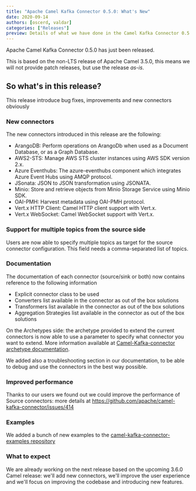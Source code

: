 ```yaml
---
title: "Apache Camel Kafka Connector 0.5.0: What's New"
date: 2020-09-14
authors: [oscerd, valdar]
categories: ["Releases"]
preview: Details of what we have done in the Camel Kafka Connector 0.5.0 release.
---
```


Apache Camel Kafka Connector 0.5.0 has just been released.

This is based on the non-LTS release of Apache Camel 3.5.0, this means we will not provide patch releases, but use the release _as-is_.


## So what's in this release?

This release introduce bug fixes, improvements and new connectors obviously

### New connectors

The new connectors introduced in this release are the following:

- ArangoDB: Perform operations on ArangoDb when used as a Document Database, or as a Graph Database.
- AWS2-STS: Manage AWS STS cluster instances using AWS SDK version 2.x.
- Azure Eventhubs: The azure-eventhubs component which integrates Azure Event Hubs using AMQP protocol.
- JSonata: JSON to JSON transformation using JSONATA.
- Minio: Store and retrieve objects from Minio Storage Service using Minio SDK.
- OAI-PMH: Harvest metadata using OAI-PMH protocol.
- Vert.x HTTP Client: Camel HTTP client support with Vert.x.
- Vert.x WebSocket: Camel WebSocket support with Vert.x.

### Support for multiple topics from the source side

Users are now able to specify multiple topics as target for the source connector configuration.
This field needs a comma-separated list of topics.

### Documentation

The documentation of each connector (source/sink or both) now contains reference to the following information

- Explicit connector class to be used
- Converters list available in the connector as out of the box solutions
- Transformers list available in the connector as out of the box solutions
- Aggregation Strategies list available in the connector as out of the box solutions

On the Archetypes side: the archetype provided to extend the current connectors is now able to use a parameter to specify what connector you want to extend.
More information available at [Camel-Kafka-connector archetype documentation](/camel-kafka-connector/next/user-guide/extending-connector/index.html).

We added also a troubleshooting section in our documentation, to be able to debug and use the connectors in the best way possible.

### Improved performance

Thanks to our users we found out we could improve the performance of Source connectors: more details at https://github.com/apache/camel-kafka-connector/issues/414

### Examples

We added a bunch of new examples to the [camel-kafka-connector-examples repository](https://github.com/apache/camel-kafka-connector-examples)

### What to expect

We are already working on the next release based on the upcoming 3.6.0 Camel release: we'll add new connectors, we'll improve the user experience and we'll focus on improving the codebase and introducing new features.
